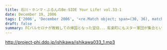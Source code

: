 ```yaml
---
title: 石川・ホンマ・ぶるんのBe-SIDE Your Life! vol.33-1
date: December 19, 2006
tags: ['2006', 'December 2006', '<re.Match object; span=(30, 36), match='vol.33'>']
draft: false
summary: FCバルセロナが敗戦しての帰国となった翌日．．．有楽町にもスター軍団が集合といきたいところなのでわあるが〜〜またもや暗雲ただよう『遅刻』のキーワード・・・昼夜逆転生活の賢人たちの集いにこの『お昼に収録』という現実はあまりにも過酷な仕打ちなのに違いない・・・意外や意外、記念すべき回であることも冒頭で発表！NAMAE
---
```


http://project-phi.ddo.jp/ishikawa/ishikawa033_1.mp3
